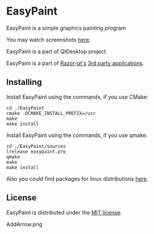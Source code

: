 EasyPaint
=========

EasyPaint is a simple graphics painting program

You may watch screenshots [here](http://qt-apps.org/content/show.php?content=140877).

EasyPaint is a part of QtDesktop project.

EasyPaint is a part of [Razor-qt's](https://github.com/Razor-qt) [3rd party applications](https://github.com/Razor-qt/razor-qt/wiki/3rd-party-applications).

Installing
----------

Install EasyPaint using the commands, if you use CMake:

    cd ./EasyPaint
    cmake -DCMAKE_INSTALL_PREFIX=/usr
    make
    make install

Install EasyPaint using the commands, if you use qmake:

    cd ./EasyPaint/sources
    lrelease easypaint.pro
    qmake
    make
    make install

Also you could find packages for linux distributions [here](http://qt-apps.org/content/show.php?content=140877).

License
-------

EasyPaint is distributed under the [MIT license](http://www.opensource.org/licenses/MIT).

AddArrow.png